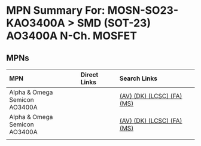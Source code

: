 



# MPN Summary For: MOSN-SO23-KAO3400A > SMD (SOT-23) AO3400A N-Ch. MOSFET

## MPNs
  

|MPN|Direct Links|Search Links|
| :--- | :--- | :--- |
|Alpha & Omega Semicon<br>AO3400A||[(AV) ](https://www.avnet.com/shop/us/search/AO3400A)[(DK) ](https://www.digikey.co.uk/en/products/result?s=AO3400A)[(LCSC) ](https://www.lcsc.com/search?q=AO3400A)[(FA) ](https://uk.farnell.com/search?st=AO3400A)[(MS) ](https://www.mouser.com/c/?q=AO3400A)|
|Alpha & Omega Semicon<br>AO3400A||[(AV) ](https://www.avnet.com/shop/us/search/AO3400A)[(DK) ](https://www.digikey.co.uk/en/products/result?s=AO3400A)[(LCSC) ](https://www.lcsc.com/search?q=AO3400A)[(FA) ](https://uk.farnell.com/search?st=AO3400A)[(MS) ](https://www.mouser.com/c/?q=AO3400A)|
||||
